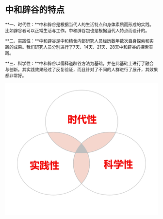 # 中和辟谷的特点

**一、时代性：**中和辟谷是根据当代人的生活特点和身体素质而形成的实践。比如辟谷者可以正常生活与工作。中和辟谷包也是根据当代人特点而设计的。 

**二、实践性：**中和辟谷是中和精舍内部研究人员经历数年数次自身探索和实践的成果。我们研究人员分别进行了7天、14天、21天、28天中和辟谷的探索实践。 

**三、科学性：**中和辟谷以儒释道辟谷方法为基础，并在此基础上进行了融合与创新。其实践效果经过了反复验证，而且针对了不同的人群进行了展开，其效果都非常好。

![](.gitbook/assets/image%20%2815%29.png)

